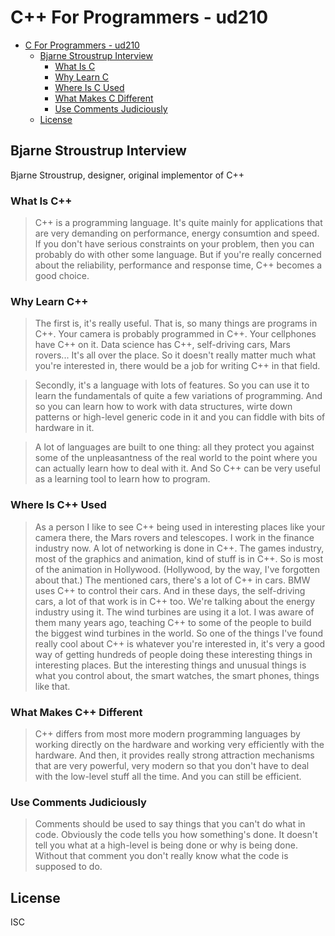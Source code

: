 # C++ For Programmers - ud210

<!--ts-->
   * [C   For Programmers - ud210](#c-for-programmers---ud210)
      * [Bjarne Stroustrup Interview](#bjarne-stroustrup-interview)
         * [What Is C  ](#what-is-c)
         * [Why Learn C  ](#why-learn-c)
         * [Where Is C   Used](#where-is-c-used)
         * [What Makes C   Different](#what-makes-c-different)
         * [Use Comments Judiciously](#use-comments-judiciously)
      * [License](#license)

<!-- Added by: zeyangliu, at: 2018-10-28T15:10+08:00 -->

<!--te-->

## Bjarne Stroustrup Interview

Bjarne Stroustrup, designer, original implementor of C++

### What Is C++

> C++ is a programming language. It's quite mainly for applications that are
> very demanding on performance, energy consumtion and speed. If you don't have
> serious constraints on your problem, then you can probably do with other some
> language. But if you're really concerned about the reliability, performance
> and response time, C++ becomes a good choice.

### Why Learn C++

> The first is, it's really useful. That is, so many things are programs in
> C++. Your camera is probably programmed in C++. Your cellphones have C++ on
> it. Data science has C++, self-driving cars, Mars rovers... It's all over the
> place. So it doesn't really matter much what you're interested in, there
> would be a job for writing C++ in that field.

> Secondly, it's a language with lots of features. So you can use it to learn
> the fundamentals of quite a few variations of programming. And so you can
> learn how to work with data structures, wirte down patterns or high-level
> generic code in it and you can fiddle with bits of hardware in it.

> A lot of languages are built to one thing: all they protect you against some
> of the unpleasantness of the real world to the point where you can actually
> learn how to deal with it. And So C++ can be very useful as a learning tool
> to learn how to program.

### Where Is C++ Used

> As a person I like to see C++ being used in interesting places like your
> camera there, the Mars rovers and telescopes. I work in the finance industry
> now. A lot of networking is done in C++. The games industry, most of the
> graphics and animation, kind of stuff is in C++. So is most of the animation
> in Hollywood. (Hollywood, by the way, I've forgotten about that.) The
> mentioned cars, there's a lot of C++ in cars. BMW uses C++ to control their
> cars. And in these days, the self-driving cars, a lot of that work is in C++
> too. We're talking about the energy industry using it. The wind turbines are
> using it a lot. I was aware of them many years ago, teaching C++ to some of
> the people to build the biggest wind turbines in the world. So one of the
> things I've found really cool about C++ is whatever you're interested in,
> it's very a good way of getting hundreds of people doing these interesting
> things in interesting places. But the interesting things and unusual things
> is what you control about, the smart watches, the smart phones, things like
> that.

### What Makes C++ Different

> C++ differs from most more modern programming languages by working directly
> on the hardware and working very efficiently with the hardware. And then, it
> provides really strong attraction mechanisms that are very powerful, very
> modern so that you don't have to deal with the low-level stuff all the time.
> And you can still be efficient.

### Use Comments Judiciously

> Comments should be used to say things that you can't do what in code.
> Obviously the code tells you how something's done. It doesn't tell you what
> at a high-level is being done or why is being done. Without that comment you
> don't really know what the code is supposed to do.

## License

ISC
